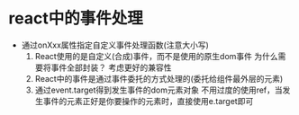 # react中的事件处理
* 通过onXxx属性指定自定义事件处理函数(注意大小写)
  1. React使用的是自定义(合成)事件，而不是使用的原生dom事件
        为什么需要将事件全部封装？ 考虑更好的兼容性
  2. React中的事件是通过事件委托的方式处理的(委托给组件最外层的元素)
  3. 通过event.target得到发生事件的dom元素对象 
        不用过度的使用ref，当发生事件的元素正好是你要操作的元素时，直接使用e.target即可